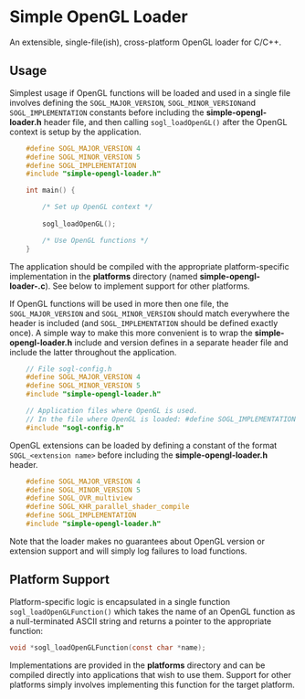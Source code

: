 Simple OpenGL Loader
====================

An extensible, single-file(ish), cross-platform OpenGL loader for C/C++.

Usage
-----
Simplest usage if OpenGL functions will be loaded and used in a single file involves defining the `SOGL_MAJOR_VERSION`, `SOGL_MINOR_VERSION`and `SOGL_IMPLEMENTATION` constants before including the **simple-opengl-loader.h** header file, and then calling `sogl_loadOpenGL()` after the OpenGL context is setup by the application.

```C
    #define SOGL_MAJOR_VERSION 4
    #define SOGL_MINOR_VERSION 5
    #define SOGL_IMPLEMENTATION
    #include "simple-opengl-loader.h"

    int main() {

        /* Set up OpenGL context */
        
        sogl_loadOpenGL();

        /* Use OpenGL functions */
    }
```

The application should be compiled with the appropriate platform-specific implementation in the **platforms** directory (named **simple-opengl-loader-<platform>.c**). See below to implement support for other platforms.

If OpenGL functions will be used in more then one file, the `SOGL_MAJOR_VERSION` and `SOGL_MINOR_VERSION` should match everywhere the header is included (and `SOGL_IMPLEMENTATION` should be defined exactly once). A simple way to make this more convenient is to wrap the **simple-opengl-loader.h** include and version defines in a separate header file and include the latter throughout the application.

```C
    // File sogl-config.h
    #define SOGL_MAJOR_VERSION 4
    #define SOGL_MINOR_VERSION 5
    #include "simple-opengl-loader.h"
```

```C
    // Application files where OpenGL is used.
    // In the file where OpenGL is loaded: #define SOGL_IMPLEMENTATION
    #include "sogl-config.h"
```

OpenGL extensions can be loaded by defining a constant of the format `SOGL_<extension name>` before including the **simple-opengl-loader.h** header.

```C
    #define SOGL_MAJOR_VERSION 4
    #define SOGL_MINOR_VERSION 5
    #define SOGL_OVR_multiview
    #define SOGL_KHR_parallel_shader_compile
    #define SOGL_IMPLEMENTATION
    #include "simple-opengl-loader.h"
```

Note that the loader makes no guarantees about OpenGL version or extension support and will simply log failures to load functions. 

Platform Support
----------------

Platform-specific logic is encapsulated in a single function `sogl_loadOpenGLFunction()` which takes the name of an OpenGL function as a null-terminated ASCII string and returns a pointer to the appropriate function:

```C
void *sogl_loadOpenGLFunction(const char *name);
```

Implementations are provided in the **platforms** directory and can be compiled directly into applications that wish to use them. Support for other platforms simply involves implementing this function for the target platform.